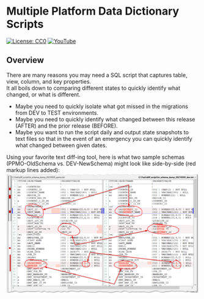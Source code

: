 # Multiple Platform Data Dictionary Scripts
[![License: CC0](https://img.shields.io/badge/License-CC0-red)](LICENSE "Creative Commons Zero License by DataResearchLabs (effectively = Public Domain")
[![YouTube](https://img.shields.io/badge/YouTube-DataResearchLabs-brightgreen)](http://www.DataResearchLabs.com)

## Overview
There are many reasons you may need a SQL script that captures table, view, column, and key properties.  
It all boils down to comparing different states to quickly identify what changed, or what is different.


* Maybe you need to quickly isolate what got missed in the migrations from DEV to TEST environments.  
* Maybe you need to quickly identify what changed between this release (AFTER) and the prior release (BEFORE).  
* Maybe you want to run the script daily and output state snapshots to text files so that in the event of an emergency you can quickly identify what changed between given dates.

Using your favorite text diff-ing tool, here is what two sample schemas (PPMO-OldSchema vs. DEV-NewSchema) might look like side-by-side (red markup lines added):
<img src="https://github.com/DataResearchLabs/sql_scripts/blob/main/img/01_schemadiff_side_by_side.png" width="900px">
